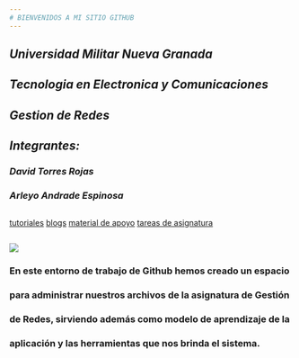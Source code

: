 ```yaml
---
# BIENVENIDOS A MI SITIO GITHUB
---
```

## ***Universidad Militar Nueva Granada***
## ***Tecnologia en Electronica y Comunicaciones***
## ***Gestion de Redes***
## ***Integrantes:***
### ***David Torres Rojas***
### ***Arleyo Andrade Espinosa***
~~~
~~~
[tutoriales](https://www.youtube.com/watch?v=hWglK8nWh60)
[blogs](https://github.blog/)
[material de apoyo](https://rogerdudler.github.io/git-guide/index.es.html)
[tareas de asignatura]()
~~~
~~~
![](https://www.muycomputerpro.com/wp-content/uploads/2019/12/GitHub_en_China.jpg)

### En este entorno de trabajo de Github hemos creado un espacio
### para administrar nuestros archivos de la asignatura de Gestión
### de Redes, sirviendo además como modelo de aprendizaje de la
### aplicación y las herramientas que nos brinda el sistema.

